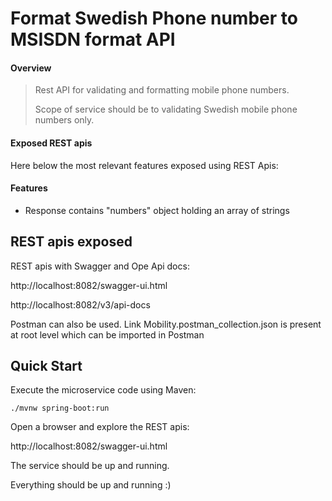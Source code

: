 # Format Swedish Phone number to MSISDN format API

#### Overview
>Rest API for validating and formatting  mobile phone numbers.
> 
> Scope of service should be to validating Swedish mobile phone numbers only.
>
#### Exposed REST apis
Here below the most relevant features exposed using REST Apis:

#### Features

* Response contains "numbers" object holding an array of strings

## REST apis exposed
REST apis with Swagger and Ope Api docs:

http://localhost:8082/swagger-ui.html

http://localhost:8082/v3/api-docs

Postman can also be used.
Link Mobility.postman_collection.json is present at root level 
which can be imported in Postman

## Quick Start
Execute the microservice code using Maven:

    ./mvnw spring-boot:run
    
Open a browser and explore the REST apis:

http://localhost:8082/swagger-ui.html

The service should be up and running.

Everything should be up and running :)
